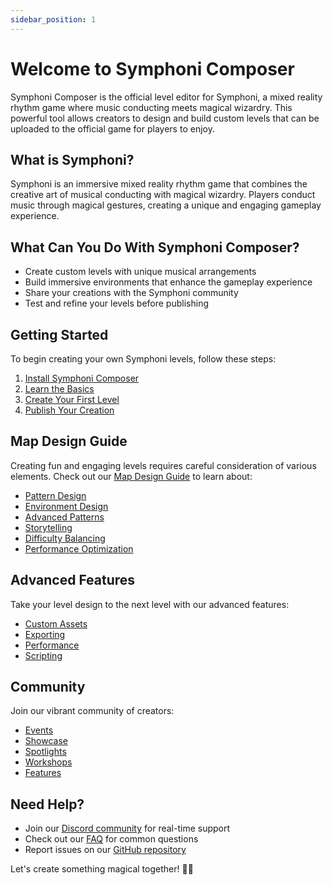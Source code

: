 ```yaml
---
sidebar_position: 1
---
```


# Welcome to Symphoni Composer

Symphoni Composer is the official level editor for Symphoni, a mixed reality rhythm game where music conducting meets magical wizardry. This powerful tool allows creators to design and build custom levels that can be uploaded to the official game for players to enjoy.

## What is Symphoni?

Symphoni is an immersive mixed reality rhythm game that combines the creative art of musical conducting with magical wizardry. Players conduct music through magical gestures, creating a unique and engaging gameplay experience.

## What Can You Do With Symphoni Composer?

- Create custom levels with unique musical arrangements
- Build immersive environments that enhance the gameplay experience
- Share your creations with the Symphoni community
- Test and refine your levels before publishing

## Getting Started

To begin creating your own Symphoni levels, follow these steps:

1. [Install Symphoni Composer](/docs/getting-started/installation)
2. [Learn the Basics](/docs/getting-started/basics)
3. [Create Your First Level](/docs/getting-started/first-level)
4. [Publish Your Creation](/docs/getting-started/publishing)

## Map Design Guide

Creating fun and engaging levels requires careful consideration of various elements. Check out our [Map Design Guide](/docs/map-design) to learn about:

- [Pattern Design](/docs/map-design/patterns)
- [Environment Design](/docs/map-design/environment)
- [Advanced Patterns](/docs/map-design/advanced-patterns)
- [Storytelling](/docs/map-design/storytelling)
- [Difficulty Balancing](/docs/map-design/difficulty)
- [Performance Optimization](/docs/map-design/optimization)

## Advanced Features

Take your level design to the next level with our advanced features:

- [Custom Assets](/docs/advanced-features/custom-assets)
- [Exporting](/docs/advanced-features/exporting)
- [Performance](/docs/advanced-features/performance)
- [Scripting](/docs/advanced-features/scripting)

## Community

Join our vibrant community of creators:

- [Events](/docs/community/events)
- [Showcase](/docs/community/showcase)
- [Spotlights](/docs/community/spotlights)
- [Workshops](/docs/community/workshops)
- [Features](/docs/community/features)

## Need Help?

- Join our [Discord community](https://discord.gg/symphoni) for real-time support
- Check out our [FAQ](/docs/faq) for common questions
- Report issues on our [GitHub repository](https://github.com/symphoni-game/symphoni-composer)

Let's create something magical together! 🎵✨
